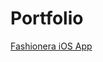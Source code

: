 # Portfolio

<a href='https://apps.apple.com/in/app/fashionera-dress-up-game/id1481441091'>Fashionera iOS App</a>
